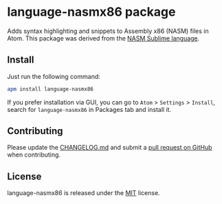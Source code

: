 # language-nasmx86 package

Adds syntax highlighting and snippets to Assembly x86 (NASM) files in Atom. This package was derived from the [NASM Sublime language](http://github.com/alkhe/Assembly-x86).

## Install

Just run the following command:
```bash
apm install language-nasmx86
```

If you prefer installation via GUI, you can go to `Atom` > `Settings` > `Install`, search for `language-nasmx86` in Packages tab and install it.

## Contributing
Please update the [CHANGELOG.md](https://github.com/thiranger/language-nasmx86/blob/master/CHANGELOG.md) and submit a [pull request on GitHub](https://help.github.com/articles/using-pull-requests) when contributing.

## License
language-nasmx86 is released under the [MIT](https://github.com/thiranger/language-nasmx86/blob/master/LICENSE.md) license.
